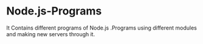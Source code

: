 # Node.js-Programs
It Contains different programs of Node.js .Programs using different modules and making new servers through it.
